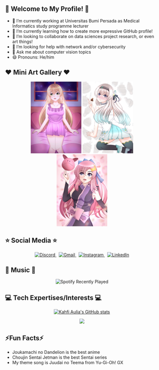 ## 👋 Welcome to My Profile! 👋
- 🔭 I’m currently working at Universitas Bumi Persada as Medical Informatics study programme lecturer
- 🌱 I’m currently learning how to create more expressive GitHub profile!
- 👯 I’m looking to collaborate on data sciences project research, or even art things!
- 🤔 I’m looking for help with network and/or cybersecurity
- 💬 Ask me about computer vision topics
- 😄 Pronouns: He/him
  
## ❤️️ Mini Art Gallery ❤️
<div align="center">
<img width=33% src="https://raw.githubusercontent.com/kahfiaulia/kahfiaulia/refs/heads/main/124501273_p1.jpg" />
<img width=33% src="https://raw.githubusercontent.com/kahfiaulia/kahfiaulia/refs/heads/main/121945835_p2.jpg" />
<img width=33% src="https://raw.githubusercontent.com/kahfiaulia/kahfiaulia/refs/heads/main/118857406_p0.jpg" />
</div>

## ⭐ Social Media ⭐
<p align="center">
  <a href="https://discord.com/users/446326587844067328">
    <img src="https://skillicons.dev/icons?i=discord" alt="Discord">
  </a>
  &nbsp;
  <a href="mailto:auliamuhammadkahfi@gmail.com?subject=Hello%20Kahfi,%20From%20Github">
    <img src="https://skillicons.dev/icons?i=gmail" alt="Gmail">
  </a>
  &nbsp;
  <a href="https://www.instagram.com/kahfiaulia39/">
    <img src="https://skillicons.dev/icons?i=instagram" alt="Instagram">
  </a>
  &nbsp;
  <a href="https://www.linkedin.com/in/muhammad-kahfi-aulia-a4404631a/?originalSubdomain=id">
    <img src="https://skillicons.dev/icons?i=linkedin" alt="LinkedIn">
  </a>
</p>

## 🎵 Music 🎵
<p align="center">
  <img src="https://spotify-recently-played-readme.vercel.app/api?user=3q8i26dlnvot4i3zx92fxp3yn" alt="Spotify Recently Played">
</p>


## 💻 Tech Expertises/Interests 💻
<p align="center">
  <a href="https://github.com/anuraghazra/github-readme-stats">
    <img src="https://github-readme-stats.vercel.app/api?username=kahfiaulia&theme=tokyonight&show_icons=true" alt="Kahfi Aulia's GitHub stats">
  </a>
</p>

<p align="center">
  <a href="https://skillicons.dev">
    <img src="https://skillicons.dev/icons?i=debian,django,flask,git,laravel,mysql,opencv,ps,py,tensorflow,vscode" />
  </a>
</p>

## ⚡Fun Facts⚡
- Joukamachi no Dandelion is the best anime
- Choujin Sentai Jetman is the best Sentai series
- My theme song is Juudai no Teema from Yu-Gi-Oh! GX
